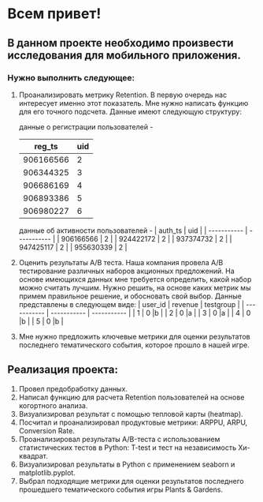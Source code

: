 # Всем привет! 
## В данном проекте необходимо произвести исследования для мобильного приложения.
### Нужно выполнить следующее:
1) Проанализировать метрику Retention. В первую очередь нас интересует именно этот показатель. Мне нужно написать функцию для его точного подсчета.
   Данные имеют следующую структуру:
   
   данные о регистрации пользователей -

   |    reg_ts   | uid         |
   | ----------- | ----------- |
   | 906166566    |  2   |
   | 906344325    | 3    |
   |  906686169   | 4    |
   | 906893386    | 5    |
   | 906980227    | 6    |
   	
 	
   данные об активности пользователей -
   |    auth_ts  | uid         |
   | ----------- | ----------- |
   | 906166566    |  2   |
   | 924422172    | 2    |
   |  937374732   | 2    |
   | 947425117    | 2    |
   | 955630339    | 2    |
   	
 	
3) Оценить результаты A/B теста. Наша компания провела A/B тестирование различных наборов акционных предложений. На основе имеющихся данных мне требуется определить, какой набор можно считать лучшим. Нужно решить, на основе каких метрик мы примем правильное решение, и обосновать свой выбор.
   Данные представлены в следующем виде:
   |    user_id  | revenue     | testgroup   |
   | ----------- | ----------- | ----------- |
   | 1    |  0   |b    | 
   | 2    | 0    |a    | 
   |  3   | 0    |a    | 
   | 4    | 0    |b    | 
   | 5    | 0    |b    | 
   
   		
   
4) Мне нужно предложить ключевые метрики для оценки результатов последнего тематического события, которое прошло в нашей игре.

## Реализация проекта:
1. Провел предобработку данных.
2. Написал функцию для расчета Retention пользователей на основе когортного анализа.
3. Визуализировал результат с помощью тепловой карты (heatmap).
4. Посчитал и проанализировал продуктовые метрики: ARPPU, ARPU, Conversion Rate. 
5. Проанализировал результаты А/B-теста с использованием статистических тестов в Python: T-test и тест на независимость Хи-квадрат.
6. Визуализировал результаты в Python с применением seaborn и matplotlib.pyplot.
7. Выбрал подходящие метрики для оценки результатов последнего прошедшего тематического события игры Plants & Gardens.



